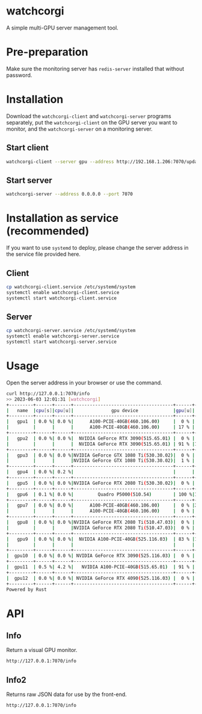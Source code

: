 # watchcorgi

A simple multi-GPU server management tool.

# Pre-preparation

Make sure the monitoring server has `redis-server` installed that without password.

# Installation

Download the `watchcorgi-client` and `watchcorgi-server` programs separately, put the `watchcorgi-client` on the GPU server you want to monitor, and the `watchcorgi-server` on a monitoring server.

## Start client

```bash
watchcorgi-client --server gpu --address http://192.168.1.206:7070/update --interval 9
```

## Start server

```bash
watchcorgi-server --address 0.0.0.0 --port 7070
```

# Installation as service (recommended)

If you want to use `systemd` to deploy, please change the server address in the service file provided here.

## Client

```bash
cp watchcorgi-client.service /etc/systemd/system
systemctl enable watchcorgi-client.service
systemctl start watchcorgi-client.service
```

## Server

```bash
cp watchcorgi-server.service /etc/systemd/system
systemctl enable watchcorgi-server.service
systemctl start watchcorgi-server.service
```

# Usage

Open the server address in your browser or use the command.

```bash
curl http://127.0.0.1:7070/info
>> 2023-06-03 12:01:31 [watchcorgi]
+---------+------+------+-------------------------------------+------+-------------------+--------------+-----------+
|   name  |cpu[s]|cpu[u]|              gpu device             |gpu[u]|       gpu[m]      |   gpu user   |update time|
+---------+------+------+-------------------------------------+------+-------------------+--------------+-----------+
|   gpu1  | 0.0 %| 0.0 %|      A100-PCIE-40GB(460.106.00)     |  0 % |  0 MiB/40536 MiB  |     null     |  12:01:22 |
|         |      |      |      A100-PCIE-40GB(460.106.00)     | 17 % |  0 MiB/40536 MiB  |              |           |
+---------+------+------+-------------------------------------+------+-------------------+--------------+-----------+
|   gpu2  | 0.0 %| 0.0 %|  NVIDIA GeForce RTX 3090(515.65.01) |  0 % |  2 MiB/24576 MiB  |   StainAtt   |  12:01:30 |
|         |      |      |  NVIDIA GeForce RTX 3090(515.65.01) | 91 % |12611 MiB/24576 MiB|              |           |
+---------+------+------+-------------------------------------+------+-------------------+--------------+-----------+
|   gpu3  | 0.0 %| 0.0 %|NVIDIA GeForce GTX 1080 Ti(530.30.02)|  0 % |  0 MiB/11264 MiB  |     null     |  12:01:24 |
|         |      |      |NVIDIA GeForce GTX 1080 Ti(530.30.02)|  1 % |  0 MiB/11264 MiB  |              |           |
+---------+------+------+-------------------------------------+------+-------------------+--------------+-----------+
|   gpu4  | 0.0 %| 0.2 %|                                     |      |                   | driver failed|  12:01:25 |
+---------+------+------+-------------------------------------+------+-------------------+--------------+-----------+
|   gpu5  | 0.0 %| 0.0 %|NVIDIA GeForce RTX 2080 Ti(530.30.02)|  0 % |  0 MiB/11264 MiB  |     null     |  12:01:20 |
+---------+------+------+-------------------------------------+------+-------------------+--------------+-----------+
|   gpu6  | 0.1 %| 0.0 %|         Quadro P5000(510.54)        | 100 %|16145 MiB/16384 MiB|      CNN     |  12:01:29 |
+---------+------+------+-------------------------------------+------+-------------------+--------------+-----------+
|   gpu7  | 0.0 %| 0.0 %|      A100-PCIE-40GB(460.106.00)     |  0 % |39262 MiB/40536 MiB|    API-Net   |  12:01:28 |
|         |      |      |      A100-PCIE-40GB(460.106.00)     |  0 % |  3 MiB/40536 MiB  |              |           |
+---------+------+------+-------------------------------------+------+-------------------+--------------+-----------+
|   gpu8  | 0.0 %| 0.0 %|NVIDIA GeForce RTX 2080 Ti(510.47.03)|  0 % |  1 MiB/11264 MiB  |     null     |  12:01:26 |
|         |      |      |NVIDIA GeForce RTX 2080 Ti(510.47.03)|  0 % |  1 MiB/11264 MiB  |              |           |
+---------+------+------+-------------------------------------+------+-------------------+--------------+-----------+
|   gpu9  | 0.0 %| 0.0 %|  NVIDIA A100-PCIE-40GB(525.116.03)  | 83 % |18796 MiB/40960 MiB|OpenHGNN_final|  12:01:23 |
|         |      |      |                                     |      |                   |   StainAtt   |           |
+---------+------+------+-------------------------------------+------+-------------------+--------------+-----------+
|  gpu10  | 0.0 %| 0.0 %| NVIDIA GeForce RTX 3090(525.116.03) |  0 % |  0 MiB/24576 MiB  |     null     |  12:01:28 |
+---------+------+------+-------------------------------------+------+-------------------+--------------+-----------+
|  gpu11  | 0.5 %| 4.2 %|   NVIDIA A100-PCIE-40GB(515.65.01)  | 91 % | 3671 MiB/40960 MiB|     liif     |  12:01:26 |
+---------+------+------+-------------------------------------+------+-------------------+--------------+-----------+
|  gpu12  | 0.0 %| 0.0 %| NVIDIA GeForce RTX 4090(525.116.03) |  0 % |  0 MiB/24564 MiB  |     null     |  12:01:18 |
+---------+------+------+-------------------------------------+------+-------------------+--------------+-----------+
Powered by Rust
```

# API

## Info

Return a visual GPU monitor.

```bash
http://127.0.0.1:7070/info
```

## Info2

Returns raw JSON data for use by the front-end.

```bash
http://127.0.0.1:7070/info
```
